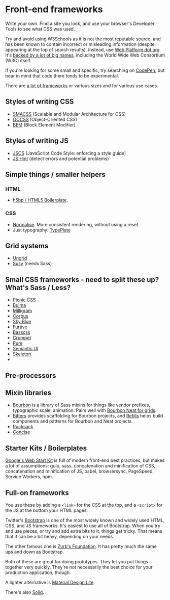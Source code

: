 
# Front-end frameworks

Write your own. Find a site you look, and use your browser's Developer Tools to see what CSS was used.

Try and avoid using W3Schools as it is not the most reputable source, and has been known to contain incorrect or misleading information (despite appearing at the top of search results). Instead, use [Web Platform dot org](http://www.webplatform.org/). It's [backed by a lot of big names](https://www.webplatform.org/stewards/), including the World Wide Web Consortium (W3C) itself.

If you're looking for some small and specific, try searching on [CodePen](http://codepen.io/), but bear in mind that code there tends to be experimental.

There are [a lot of frameworks](http://usablica.github.io/front-end-frameworks/compare.html) or various sizes and for various use cases.

## Styles of writing CSS

* [SMACSS](https://smacss.com/) (Scalable and Modular Architecture for CSS)
* [OOCSS](http://oocss.org/) (Object-Oriented CSS)
* [BEM](https://en.bem.info/) (Block Element Modifier)

## Styles of writing JS

* [JSCS](http://jscs.info/) (JavaScript Code Style: enforcing a style guide)
* [JS Hint](http://jshint.com/) (detect errors and potential problems)

## Simple things / smaller helpers

### HTML

* [h5bp / HTML5 Boilerplate](https://html5boilerplate.com/).

### CSS

* [Normalise](https://necolas.github.io/normalize.css/). More consistent rendering, without using a reset.
* Just typography: [TypePlate](http://typeplate.com/)

## Grid systems

* [Ungrid](http://chrisnager.github.io/ungrid/)
* [Susy](http://susy.oddbird.net/) (needs Sass)

## Small CSS frameworks - need to split these up? What's Sass / Less?

* [Picnic CSS](http://www.picnicss.com/)
* [Bulma](http://bulma.io/)
* [Milligram](http://milligram.github.io/)
* [Corpus](http://corpuscss.com/)
* [Sky Blue](http://stanko.github.io/skyblue/)
* [Furtive](http://furtive.co/)
* [Basscss](http://www.basscss.com/)
* [Crumpet](http://suitedpixel.com/crumpet/)
* [Pure](http://purecss.io/)
* [Semantic UI](http://semantic-ui.com/)
* [Skeleton](http://getskeleton.com/)
*


## Pre-processors



## Mixin libraries

* [Bourbon](http://bourbon.io/) is a library of Sass mixins for things like vendor prefixes, typographic scale, animation. Pairs well with [Bourbon Neat for grids](http://neat.bourbon.io/).
* [Bitters](http://bitters.bourbon.io/) provides scaffolding for Bourbon projects, and [Refills](http://refills.bourbon.io/) helps build components and patterns for Bourbon and Neat projects.
* [Rucksack](http://simplaio.github.io/rucksack/)
* [Concise](http://concisecss.com/)

## Starter Kits / Boilerplates

[Google's Web Start Kit](https://developers.google.com/web/tools/starter-kit/) is full of modern front-end best practices, but makes a lot of assumptions: gulp, sass, concatenation and minification of CSS, concatenation and minification of JS, babel, browsersync, PageSpeed, Service Workers, npm.



## Full-on frameworks

You use these by adding a `<link>` for the CSS at the top, and a `<script>` for the JS at the bottom your HTML pages.

Twitter's [Bootstrap](http://getbootstrap.com/) is one of the most widely known and widely used HTML, CSS, and JS frameworks. It's easiest to use all of Bootstrap. When you try and use pieces, or try and add extra bits to it, things get tricky. That means that it can be a bit heavy, depending on your needs.

The other famous one is [Zurb's Foundation](http://foundation.zurb.com/). It has pretty much the same ups and down as Bootstrap.

Both of these are great for doing prototypes. They let you put things together very quickly. They're not necessarily the best choice for your production application, though.

A lighter alternative is [Material Design Lite](http://www.getmdl.io/).

There's also [Solid](http://solid.buzzfeed.com/).
